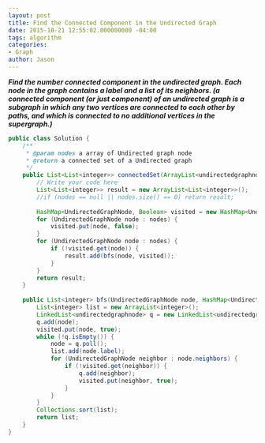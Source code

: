 ```yaml
---
layout: post
title: Find the Connected Component in the Undirected Graph
date: 2015-10-21 12:55:02.000000000 -04:00
tags: algorithm
categories:
- Graph
author: Jason
---
```

<p><strong><em>Find the number connected component in the undirected graph. Each node in the graph contains a label and a list of its neighbors. (a connected component (or just component) of an undirected graph is a subgraph in which any two vertices are connected to each other by paths, and which is connected to no additional vertices in the supergraph.)</em></strong></p>


``` java
public class Solution {
    /**
     * @param nodes a array of Undirected graph node
     * @return a connected set of a Undirected graph
     */
    public List<List<integer>> connectedSet(ArrayList<undirectedgraphnode> nodes) {
        // Write your code here
        List<List<integer>> result = new ArrayList<List<integer>>();
        //if (nodes == null || nodes.size() == 0) return result;
        
        HashMap<UndirectedGraphNode, Boolean> visited = new HashMap<UndirectedGraphNode, Boolean>();
        for (UndirectedGraphNode node : nodes) {
            visited.put(node, false);
        }
        for (UndirectedGraphNode node : nodes) {
            if (!visited.get(node)) {
                result.add(bfs(node, visited));
            }
        }
        return result;
    }
    
    public List<integer> bfs(UndirectedGraphNode node, HashMap<UndirectedGraphNode, Boolean> visited) {
        List<integer> list = new ArrayList<integer>();
        LinkedList<undirectedgraphnode> q = new LinkedList<undirectedgraphnode>();
        q.add(node);
        visited.put(node, true);
        while (!q.isEmpty()) {
            node = q.poll();
            list.add(node.label);
            for (UndirectedGraphNode neighbor : node.neighbors) {
                if (!visited.get(neighbor)) {
                    q.add(neighbor);
                    visited.put(neighbor, true);
                }
            }
        }
        Collections.sort(list);
        return list;
    }
}
```

